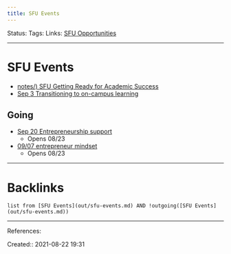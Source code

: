```yaml
---
title: SFU Events
---
```

Status: 
Tags: 
Links: [SFU Opportunities](out/sfu-opportunities.md)
___
# SFU Events
- [notes/) SFU Getting Ready for Academic Success](None)
- [Sep 3 Transitioning to on-campus learning](https://www.lib.sfu.ca/about/branches-depts/slc/offer/36496)
## Going
- [Sep 20 Entrepreneurship support](https://www.eventbrite.ca/e/entrepreneurship-support-sfu-tickets-167118111771)
	- Opens 08/23
- [09/07 entrepreneur mindset](https://www.eventbrite.ca/e/activating-your-degree-entrepreneurial-mindset-tickets-167120657385)
	- Opens 08/23
___
# Backlinks
```dataview
list from [SFU Events](out/sfu-events.md) AND !outgoing([SFU Events](out/sfu-events.md))
```
___
References:

Created:: 2021-08-22 19:31
